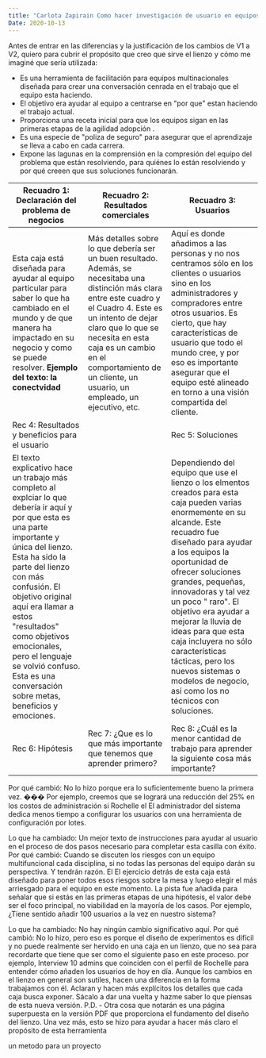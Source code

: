 ```yaml
---
title: "Carlota Zapirain Como hacer investigación de usuario en equipos agiles"
Date: 2020-10-13
--- 
```


Antes de entrar en las diferencias y la justificación de los cambios de V1 a V2, quiero para cubrir el propósito que creo que sirve el lienzo y cómo me imaginé que sería utilizada:
- Es una herramienta de facilitación para equipos multinacionales diseñada para crear una conversación cenrada en el trabajo que el equipo esta haciendo. 
- El objetivo era ayudar al equipo a centrarse en "por que" estan haciendo el trabajo actual.
- Proporciona una receta inicial para que los equipos sigan en las primeras etapas de la agilidad adopción .
- Es una especie de "poliza de seguro" para asegurar que el aprendizaje se lleva a cabo en cada carrera.
- Expone las lagunas en la comprensión en la compresión del equipo del problema que están resolviendo, para quiénes lo están resolviendo y por qué creeen que sus soluciones funcionarán. 

Recuadro 1: Declaración del problema de negocios |   Recuadro 2: Resultados comerciales | Recuadro 3: Usuarios
------------------------------------------------ |   ---------------------------------- | --------------------
 Esta caja está diseñada para ayudar al equipo particular para saber lo que ha cambiado en el mundo y de que manera ha impactado en su negocio y como se puede resolver. **Ejemplo del texto: la conectvidad** | Más detalles sobre lo que debería ser un buen resultado. Además, se necesitaba una distinción más clara entre este cuadro y el Cuadro 4. Este es un intento de dejar claro que lo que se necesita en esta caja es un cambio en el comportamiento de un cliente, un usuario, un empleado, un ejecutivo, etc. | Aquí es donde añadimos a las personas y no nos centramos sólo en los clientes o usuarios sino en los administradores y compradores entre otros usuarios.  Es cierto, que hay características de usuario que todo el mundo cree,  y por eso es importante asegurar que el equipo esté alineado en torno a una visión compartida del cliente.| 
Rec 4: Resultados y beneficios para el usuario   |                                      | Rec 5: Soluciones
El texto explicativo hace un trabajo más completo al explciar lo que debería ir aquí y por que esta es una parte importante y única del lienzo. Esta ha sido la parte del lienzo con más confusión. El objetivo original aquí era llamar a estos "resultados" como objetivos emocionales, pero el lenguaje se volvió confuso. Esta es una conversación sobre metas, beneficios y emociones. |                                  | Dependiendo del equipo que use el lienzo o los elmentos creados para esta caja pueden varias enormemente en su alcande. Este recuadro fue diseñado para ayudar a los equipos la oportunidad de ofrecer soluciones grandes, pequeñas, innovadoras y tal vez un poco " raro". El objetivo era ayudar a mejorar la lluvia de ideas para que esta caja incluyera no sólo características tácticas, pero los nuevos sistemas o modelos de negocio, así como los no técnicos con soluciones. 
Rec 6: Hipótesis                                 | Rec 7: ¿Que es lo que más importante que tenemos que aprender primero? |Rec 8:  ¿Cuál es la menor cantidad de trabajo para aprender la siguiente cosa más importante? |


Por qué cambió: No lo hizo porque era lo suficientemente bueno la primera vez. ���
Por ejemplo, creemos que se logrará una reducción del 25% en los costos de administración si Rochelle el
El administrador del sistema dedica menos tiempo a configurar los usuarios con una herramienta de configuración por lotes.


Lo que ha cambiado: Un mejor texto de instrucciones para ayudar al usuario en el proceso de dos pasos necesario para completar esta casilla con éxito.
Por qué cambió: Cuando se discuten los riesgos con un equipo multifuncional cada disciplina, si
no todas las personas del equipo darán su perspectiva. Y tendrán razón. El
El ejercicio detrás de esta caja está diseñado para poner todos esos riesgos sobre la mesa y luego
elegir el más arriesgado para el equipo en este momento. La pista fue añadida para señalar que si
estás en las primeras etapas de una hipótesis, el valor debe ser el foco principal, no
viabilidad en la mayoría de los casos.
Por ejemplo, ¿Tiene sentido añadir 100 usuarios a la vez en nuestro sistema?


Lo que ha cambiado: No hay ningún cambio significativo aquí. 
Por qué cambió: No lo hizo, pero eso es porque el diseño de experimentos es difícil y no puede realmente ser hervido en una caja en un lienzo, que no sea para recordarte que tiene que ser
como el siguiente paso en este proceso.
por ejemplo, Interview 10 admins que coinciden con el perfil de Rochelle para entender cómo añaden los usuarios de hoy en día.
Aunque los cambios en el lienzo en general son sutiles, hacen una diferencia en la forma
trabajamos con él. Aclaran y hacen más explícitos los detalles que cada caja busca
exponer. Sácalo a dar una vuelta y hazme saber lo que piensas de esta nueva versión.
P.D. - Otra cosa que notarán es una página superpuesta en la versión PDF que proporciona
el fundamento del diseño del lienzo. Una vez más, esto se hizo para ayudar a hacer
más claro el propósito de esta herramienta


un metodo para un proyecto 



                          




